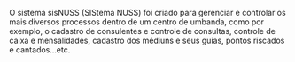 O sistema sisNUSS (SIStema NUSS) foi criado para gerenciar e controlar os mais diversos processos dentro de um centro de umbanda, como por exemplo, o cadastro de consulentes e controle de consultas, controle de caixa e mensalidades, cadastro dos médiuns e seus guias, pontos riscados e cantados...etc.